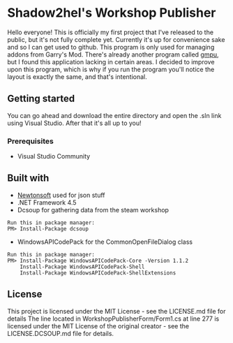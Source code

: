 # Shadow2hel's Workshop Publisher
Hello everyone! This is officially my first project that I've released to the public, but it's not fully complete yet. Currently it's up for convenience sake and so I can get used to github.
This program is only used for managing addons from Garry's Mod. There's already another program called [gmpu](https://sourceforge.net/projects/garrysmodpublishtool/), but I found this application lacking in certain areas. I decided to improve upon this program, which is why if you run the program you'll notice the layout is exactly the same, and that's intentional.

## Getting started
You can go ahead and download the entire directory and open the .sln link using Visual Studio.
After that it's all up to you!

### Prerequisites
* Visual Studio Community

## Built with
* [Newtonsoft](https://www.newtonsoft.com/json) used for json stuff
* .NET Framework 4.5
* Dcsoup for gathering data from the steam workshop
```
Run this in package manager:
PM> Install-Package dcsoup
```
* WindowsAPICodePack for the CommonOpenFileDialog class
```
Run this in package manager:
PM> Install-Package WindowsAPICodePack-Core -Version 1.1.2
    Install-Package WindowsAPICodePack-Shell
    Install-Package WindowsAPICodePack-ShellExtensions
``` 
## License
This project is licensed under the MIT License - see the LICENSE.md file for details
The line located in WorkshopPublisherForm/Form1.cs at line 277 is licensed under the MIT License of the original creator - see the LICENSE.DCSOUP.md file for details.
